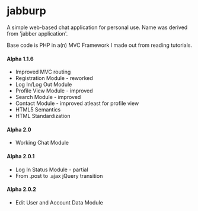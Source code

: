 # jabburp
A simple web-based chat application for personal use. Name was derived from 'jabber application'.

Base code is PHP in a(n) MVC Framework I made out from reading tutorials.

#### Alpha 1.1.6
- Improved MVC routing
- Registration Module - reworked
- Log In/Log Out Module
- Profile View Module - improved
- Search Module - improved
- Contact Module - improved atleast for profile view
- HTML5 Semantics
- HTML Standardization

#### Alpha 2.0
- Working Chat Module

#### Alpha 2.0.1
- Log In Status Module - partial
- From .post to .ajax jQuery transition

#### Alpha 2.0.2
- Edit User and Account Data Module